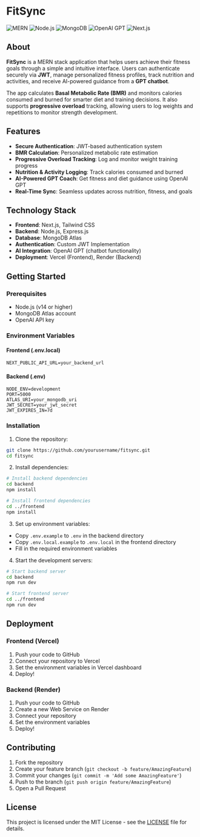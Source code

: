 # FitSync

![MERN](https://img.shields.io/badge/MERN%20Stack-3C873A?logo=mongodb&logoColor=white&style=for-the-badge)
![Node.js](https://img.shields.io/badge/Node.js-339933?logo=node.js&logoColor=white&style=for-the-badge)
![MongoDB](https://img.shields.io/badge/MongoDB-47A248?logo=mongodb&logoColor=white&style=for-the-badge)
![OpenAI GPT](https://img.shields.io/badge/OpenAI%20GPT-412991?logo=openai&logoColor=white&style=for-the-badge)
![Next.js](https://img.shields.io/badge/Next.js-000000?logo=next.js&logoColor=white&style=for-the-badge)

## About

**FitSync** is a MERN stack application that helps users achieve their fitness goals through a simple and intuitive interface. Users can authenticate securely via **JWT**, manage personalized fitness profiles, track nutrition and activities, and receive AI-powered guidance from a **GPT chatbot**.

The app calculates **Basal Metabolic Rate (BMR)** and monitors calories consumed and burned for smarter diet and training decisions. It also supports **progressive overload** tracking, allowing users to log weights and repetitions to monitor strength development.

## Features

- **Secure Authentication**: JWT-based authentication system
- **BMR Calculation**: Personalized metabolic rate estimation
- **Progressive Overload Tracking**: Log and monitor weight training progress
- **Nutrition & Activity Logging**: Track calories consumed and burned
- **AI-Powered GPT Coach**: Get fitness and diet guidance using OpenAI GPT
- **Real-Time Sync**: Seamless updates across nutrition, fitness, and goals

## Technology Stack

- **Frontend**: Next.js, Tailwind CSS
- **Backend**: Node.js, Express.js
- **Database**: MongoDB Atlas
- **Authentication**: Custom JWT Implementation
- **AI Integration**: OpenAI GPT (chatbot functionality)
- **Deployment**: Vercel (Frontend), Render (Backend)

## Getting Started

### Prerequisites

- Node.js (v14 or higher)
- MongoDB Atlas account
- OpenAI API key

### Environment Variables

#### Frontend (.env.local)
```
NEXT_PUBLIC_API_URL=your_backend_url
```

#### Backend (.env)
```
NODE_ENV=development
PORT=5000
ATLAS_URI=your_mongodb_uri
JWT_SECRET=your_jwt_secret
JWT_EXPIRES_IN=7d
```

### Installation

1. Clone the repository:
```bash
git clone https://github.com/yourusername/fitsync.git
cd fitsync
```

2. Install dependencies:
```bash
# Install backend dependencies
cd backend
npm install

# Install frontend dependencies
cd ../frontend
npm install
```

3. Set up environment variables:
- Copy `.env.example` to `.env` in the backend directory
- Copy `.env.local.example` to `.env.local` in the frontend directory
- Fill in the required environment variables

4. Start the development servers:
```bash
# Start backend server
cd backend
npm run dev

# Start frontend server
cd ../frontend
npm run dev
```

## Deployment

### Frontend (Vercel)
1. Push your code to GitHub
2. Connect your repository to Vercel
3. Set the environment variables in Vercel dashboard
4. Deploy!

### Backend (Render)
1. Push your code to GitHub
2. Create a new Web Service on Render
3. Connect your repository
4. Set the environment variables
5. Deploy!

## Contributing

1. Fork the repository
2. Create your feature branch (`git checkout -b feature/AmazingFeature`)
3. Commit your changes (`git commit -m 'Add some AmazingFeature'`)
4. Push to the branch (`git push origin feature/AmazingFeature`)
5. Open a Pull Request

## License

This project is licensed under the MIT License - see the [LICENSE](LICENSE) file for details.

